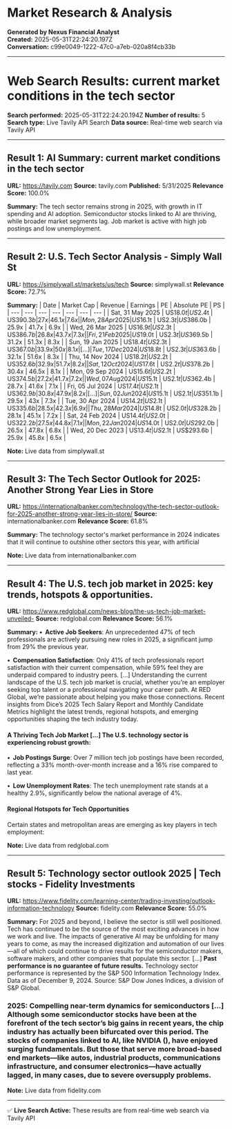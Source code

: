 # Market Research & Analysis

**Generated by Nexus Financial Analyst**  
**Created:** 2025-05-31T22:24:20.197Z  
**Conversation:** c99e0049-1222-47c0-a7eb-020a8f4cb33b

---

# Web Search Results: current market conditions in the tech sector

**Search performed:** 2025-05-31T22:24:20.194Z
**Number of results:** 5
**Search type:** Live Tavily API Search
**Data source:** Real-time web search via Tavily API

---

## Result 1: AI Summary: current market conditions in the tech sector

**URL:** https://tavily.com
**Source:** tavily.com
**Published:** 5/31/2025
**Relevance Score:** 100.0%

**Summary:** The tech sector remains strong in 2025, with growth in IT spending and AI adoption. Semiconductor stocks linked to AI are thriving, while broader market segments lag. Job market is active with high job postings and low unemployment.


---

## Result 2: U.S. Tech Sector Analysis - Simply Wall St

**URL:** https://simplywall.st/markets/us/tech
**Source:** simplywall.st
**Relevance Score:** 72.7%

**Summary:** | Date | Market Cap | Revenue | Earnings | PE | Absolute PE | PS |
| --- | --- | --- | --- | --- | --- | --- |
| Sat, 31 May 2025 | US$18.0t | US$2.4t | US$390.3b | 27x | 46.1x | 7.6x |
| Mon, 28 Apr 2025 | US$16.1t | US$2.3t | US$386.0b | 25.9x | 41.7x | 6.9x |
| Wed, 26 Mar 2025 | US$16.9t | US$2.3t | US$386.7b | 26.8x | 43.7x | 7.3x |
| Fri, 21 Feb 2025 | US$19.0t | US$2.3t | US$369.5b | 31.2x | 51.3x | 8.3x |
| Sun, 19 Jan 2025 | US$18.4t | US$2.3t | US$367.0b | 33.9x | 50x | 8.1x | [...] | Tue, 17 Dec 2024 | US$18.8t | US$2.3t | US$363.6b | 32.1x | 51.6x | 8.3x |
| Thu, 14 Nov 2024 | US$18.2t | US$2.2t | US$352.6b | 32.9x | 51.7x | 8.2x |
| Sat, 12 Oct 2024 | US$17.6t | US$2.2t | US$378.2b | 30.4x | 46.5x | 8.1x |
| Mon, 09 Sep 2024 | US$15.6t | US$2.2t | US$374.5b | 27.2x | 41.7x | 7.2x |
| Wed, 07 Aug 2024 | US$15.1t | US$2.1t | US$362.4b | 28.7x | 41.6x | 7.1x |
| Fri, 05 Jul 2024 | US$17.4t | US$2.1t | US$362.9b | 30.8x | 47.9x | 8.2x | [...] | Sun, 02 Jun 2024 | US$15.1t | US$2.1t | US$351.1b | 29.5x | 43x | 7.3x |
| Tue, 30 Apr 2024 | US$14.2t | US$2.1t | US$335.6b | 28.5x | 42.3x | 6.9x |
| Thu, 28 Mar 2024 | US$14.8t | US$2.0t | US$328.2b | 28.1x | 45.1x | 7.2x |
| Sat, 24 Feb 2024 | US$14.4t | US$2.0t | US$322.2b | 27.5x | 44.8x | 7.1x |
| Mon, 22 Jan 2024 | US$14.0t | US$2.0t | US$292.0b | 26.5x | 47.8x | 6.8x |
| Wed, 20 Dec 2023 | US$13.4t | US$2.1t | US$293.6b | 25.9x | 45.8x | 6.5x |

**Note:** Live data from simplywall.st

---

## Result 3: The Tech Sector Outlook for 2025: Another Strong Year Lies in Store

**URL:** https://internationalbanker.com/technology/the-tech-sector-outlook-for-2025-another-strong-year-lies-in-store/
**Source:** internationalbanker.com
**Relevance Score:** 61.8%

**Summary:** The technology sector's market performance in 2024 indicates that it will continue to outshine other sectors this year, with artificial

**Note:** Live data from internationalbanker.com

---

## Result 4: The U.S. tech job market in 2025: key trends, hotspots & opportunities.

**URL:** https://www.redglobal.com/news-blog/the-us-tech-job-market-unveiled-
**Source:** redglobal.com
**Relevance Score:** 56.1%

**Summary:** **•  Active Job Seekers**: An unprecedented 47% of tech professionals are actively pursuing new roles in 2025, a significant jump from 29% the previous year.

**•  Compensation Satisfaction**: Only 41% of tech professionals report satisfaction with their current compensation, while 59% feel they are underpaid compared to industry peers. [...] Understanding the current landscape of the U.S. tech job market is crucial, whether you’re an employer seeking top talent or a professional navigating your career path. At RED Global, we’re passionate about helping you make those connections. Recent insights from Dice’s 2025 Tech Salary Report and Monthly Candidate Metrics highlight the latest trends, regional hotspots, and emerging opportunities shaping the tech industry today.

#### A Thriving Tech Job Market [...] The U.S. technology sector is experiencing robust growth:

**•  Job Postings Surge**: Over 7 million tech job postings have been recorded, reflecting a 33% month-over-month increase and a 16% rise compared to last year.

**•  Low Unemployment Rates**: The tech unemployment rate stands at a healthy 2.9%, significantly below the national average of 4%.

#### Regional Hotspots for Tech Opportunities

Certain states and metropolitan areas are emerging as key players in tech employment:

**Note:** Live data from redglobal.com

---

## Result 5: Technology sector outlook 2025 | Tech stocks - Fidelity Investments

**URL:** https://www.fidelity.com/learning-center/trading-investing/outlook-information-technology
**Source:** fidelity.com
**Relevance Score:** 55.0%

**Summary:** For 2025 and beyond, I believe the sector is still well positioned. Tech has continued to be the source of the most exciting advances in how we work and live. The impacts of generative AI may be unfolding for many years to come, as may the increased digitization and automation of our lives—all of which could continue to drive results for the semiconductor makers, software makers, and other companies that populate this sector. [...] **Past performance is no guarantee of future results.** Technology sector performance is represented by the S&P 500 Information Technology Index. Data as of December 9, 2024. Source: S&P Dow Jones Indices, a division of S&P Global.

### 2025: Compelling near-term dynamics for semiconductors [...] Although some semiconductor stocks have been at the forefront of the tech sector’s big gains in recent years, the chip industry has actually been bifurcated over this period. The stocks of companies linked to AI, like NVIDIA (), have enjoyed surging fundamentals. But those that serve more broad-based end markets—like autos, industrial products, communications infrastructure, and consumer electronics—have actually lagged, in many cases, due to severe oversupply problems.

**Note:** Live data from fidelity.com

---


✅ **Live Search Active:** These results are from real-time web search via Tavily API
